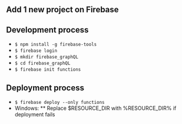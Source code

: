 ## Add 1 new project on Firebase
## Development process
* `$ npm install -g firebase-tools`
* `$ firebase login`
* `$ mkdir firebase_graphQL`
* `$ cd firebase_graphQL`
* `$ firebase init functions`
## Deployment process
* `$ firebase deploy --only functions`
* Windows:
** Replace $RESOURCE_DIR with %RESOURCE_DIR% if deployment fails
